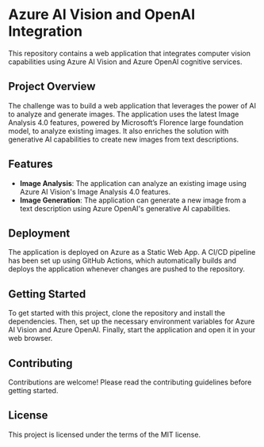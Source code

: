 # Azure AI Vision and OpenAI Integration

This repository contains a web application that integrates computer vision capabilities using Azure AI Vision and Azure OpenAI cognitive services. 

## Project Overview

The challenge was to build a web application that leverages the power of AI to analyze and generate images. The application uses the latest Image Analysis 4.0 features, powered by Microsoft’s Florence large foundation model, to analyze existing images. It also enriches the solution with generative AI capabilities to create new images from text descriptions.

## Features

- **Image Analysis**: The application can analyze an existing image using Azure AI Vision's Image Analysis 4.0 features.
- **Image Generation**: The application can generate a new image from a text description using Azure OpenAI's generative AI capabilities.

## Deployment

The application is deployed on Azure as a Static Web App. A CI/CD pipeline has been set up using GitHub Actions, which automatically builds and deploys the application whenever changes are pushed to the repository.

## Getting Started

To get started with this project, clone the repository and install the dependencies. Then, set up the necessary environment variables for Azure AI Vision and Azure OpenAI. Finally, start the application and open it in your web browser.

## Contributing

Contributions are welcome! Please read the contributing guidelines before getting started.

## License

This project is licensed under the terms of the MIT license.
